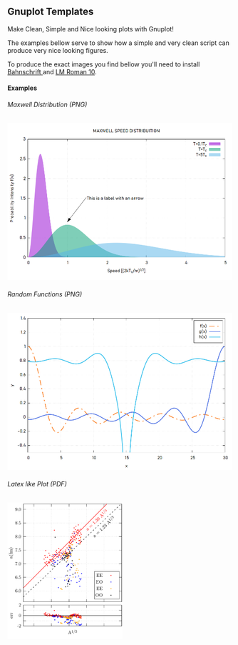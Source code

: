 ## Gnuplot Templates

Make Clean, Simple and Nice looking plots with Gnuplot!

The examples bellow serve to show how a simple and very clean script can produce very nice looking figures. 

To produce the exact images you find bellow you'll need to install  [Bahnschrift ](https://www.cufonfonts.com/font/bahnschrift) and [LM Roman 10](https://fonts2u.com/lmroman10-regular.font). 

#### Examples 

###### Maxwell Distribution (PNG)

<img src="gnuplot_scripts/1_maxwell_distribuitions/simple_plot_template.png" style="zoom: 67%;" />

###### Random Functions (PNG)

<img src="gnuplot_scripts/2_random_functions/simple_plot_template_2.png" style="zoom:67%;" />

###### Latex like Plot (PDF)

<img src="gnuplot_scripts/3_latex_like_template/latex_like_plot.png" style="zoom:30%;" />